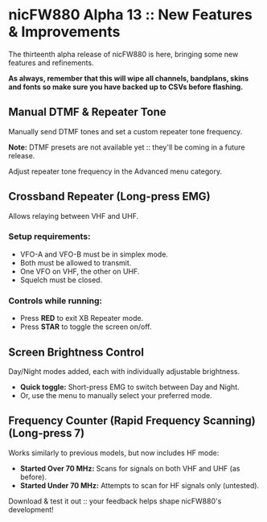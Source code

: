# nicFW880 Alpha 13 :: New Features & Improvements

The thirteenth alpha release of nicFW880 is here, bringing some new features and refinements.

**As always, remember that this will wipe all channels, bandplans, skins and fonts so make sure you have backed up to CSVs before flashing.**

## Manual DTMF & Repeater Tone

Manually send DTMF tones and set a custom repeater tone frequency.

**Note:** DTMF presets are not available yet :: they'll be coming in a future release.

Adjust repeater tone frequency in the Advanced menu category.

## Crossband Repeater (Long-press EMG)

Allows relaying between VHF and UHF.

### Setup requirements:

- VFO-A and VFO-B must be in simplex mode.
- Both must be allowed to transmit.
- One VFO on VHF, the other on UHF.
- Squelch must be closed.

### Controls while running:

- Press **RED** to exit XB Repeater mode.
- Press **STAR** to toggle the screen on/off.

## Screen Brightness Control

Day/Night modes added, each with individually adjustable brightness.

- **Quick toggle:** Short-press EMG to switch between Day and Night.
- Or, use the menu to manually select your preferred mode.

## Frequency Counter (Rapid Frequency Scanning) (Long-press 7)

Works similarly to previous models, but now includes HF mode:

- **Started Over 70 MHz:** Scans for signals on both VHF and UHF (as before).
- **Started Under 70 MHz:** Attempts to scan for HF signals only (untested).

Download & test it out :: your feedback helps shape nicFW880's development!
